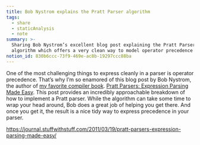 ```yaml
---
title: Bob Nystrom explains the Pratt Parser algorithm
tags:
  - share
  - staticAnalysis
  - note
summary: >-
  Sharing Bob Nystrom’s excellent blog post explaining the Pratt Parser
  algorithm which offers a very clean way to model operator precedence
notion_id: 830b6ccc-73f9-469e-ac8b-19297ccc88ba
---
```

One of the most challenging things to express cleanly in a parser is operator precedence. That’s why I’m so enamored of this blog post by Bob Nystrom, the author of [my favorite compiler book](https://jordaneldredge.com/notes/crafting-interpreters/). [Pratt Parsers: Expression Parsing Made Easy](https://journal.stuffwithstuff.com/2011/03/19/pratt-parsers-expression-parsing-made-easy/). This post provides an incredibly approachable breakdown of how to implement a Pratt parser. While the algorithm can take some time to wrap your head around, Bob does a great job of helping you get there. And once you get it, the result is a nice tidy way to express precedence in your parser.

<https://journal.stuffwithstuff.com/2011/03/19/pratt-parsers-expression-parsing-made-easy/>
